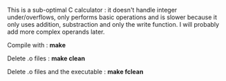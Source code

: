 This is a sub-optimal C calculator : it doesn't handle integer under/overflows, only performs basic operations and is slower because it only uses addition, substraction and only the write function.
I will probably add more complex operands later.

Compile with : __make__

Delete .o files : __make clean__

Delete .o files and the executable : __make fclean__
